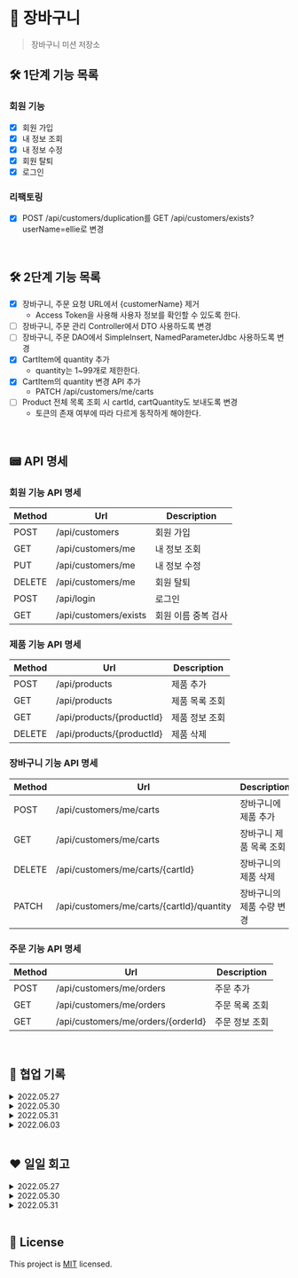 # 🛒 장바구니

> 장바구니 미션 저장소

## 🛠 1단계 기능 목록

### 회원 기능

- [X] 회원 가입
- [X] 내 정보 조회
- [X] 내 정보 수정
- [X] 회원 탈퇴
- [X] 로그인

### 리팩토링
- [X] POST /api/customers/duplication를 GET /api/customers/exists?userName=ellie로 변경

<br>

## 🛠 2단계 기능 목록

- [X] 장바구니, 주문 요청 URL에서 {customerName} 제거
  - Access Token을 사용해 사용자 정보를 확인할 수 있도록 한다. 
- [ ] 장바구니, 주문 관리 Controller에서 DTO 사용하도록 변경
- [ ] 장바구니, 주문 DAO에서 SimpleInsert, NamedParameterJdbc 사용하도록 변경
- [X] CartItem에 quantity 추가
  - quantity는 1~99개로 제한한다. 
- [X] CartItem의 quantity 변경 API 추가
  - PATCH /api/customers/me/carts
- [ ] Product 전체 목록 조회 시 cartId, cartQuantity도 보내도록 변경
  - 토큰의 존재 여부에 따라 다르게 동작하게 해야한다. 

<br>

## 📟 API 명세

### 회원 기능 API 명세

| Method | Url                   | Description |
|--------|-----------------------|-------------|
| POST   | /api/customers        | 회원 가입       |
| GET    | /api/customers/me     | 내 정보 조회     |
| PUT    | /api/customers/me     | 내 정보 수정     |
| DELETE | /api/customers/me     | 회원 탈퇴       |
| POST   | /api/login            | 로그인         |
| GET    | /api/customers/exists | 회원 이름 중복 검사 |

### 제품 기능 API 명세

| Method | Url                        | Description |
|--------|----------------------------|-------------|
| POST   | /api/products              | 제품 추가       |
| GET    | /api/products            | 제품 목록 조회    |
| GET    | /api/products/{productId}          | 제품 정보 조회    |
| DELETE | /api/products/{productId}          | 제품 삭제       |

### 장바구니 기능 API 명세

| Method | Url                                       | Description    |
|--------|-------------------------------------------|----------------|
| POST   | /api/customers/me/carts                   | 장바구니에 제품 추가    |
| GET    | /api/customers/me/carts                   | 장바구니 제품 목록 조회  |
| DELETE | /api/customers/me/carts/{cartId}          | 장바구니의 제품 삭제    |
| PATCH  | /api/customers/me/carts/{cartId}/quantity | 장바구니의 제품 수량 변경 |

### 주문 기능 API 명세

| Method | Url                                       | Description    |
|--------|-------------------------------------------|----------------|
| POST   | /api/customers/me/orders                   | 주문 추가          |
| GET    | /api/customers/me/orders                   | 주문 목록 조회       |
| GET    | /api/customers/me/orders/{orderId}        | 주문 정보 조회       |

<br>

## 🔐 협업 기록

<details>
<summary>2022.05.27</summary>

> 프론트 : `코이`, `티거` / 백 : `엘리`, `판다`, `라쿤`, `기론`, `티키`

- 같이 기존 도메인을 살펴봤다.
- 간단히 API 명세에 대해 이야기 나눴다.

</details>

<details>
<summary>2022.05.30</summary>

> 백 : `엘리`, `판다`, `라쿤`, `기론`, `티키`

- '로그아웃을 어떻게 구현할 것인가?'에 대해 이야기 나눴다.
    - 프론트에서? 서버에서 블랙리스트를 만들어서?

</details>

<details>
<summary>2022.05.31</summary>

> 프론트 : `코이`, `티거` / 백 : `엘리`, `판다`, `라쿤`, `기론`, `티키`

- 회원 관리 기능 API 명세를 작성했다.
- '로그아웃 처리를 프론트/백 어디에서 해야할까?'에 대해 이야기 나눴다.
    - 프론트에서 토큰을 드랍한다.
- '관리자 기능을 만들것인가?'에 대해 이야기 나눴다.
    - 프로덕트 관리 기능을 관리자 기능으로..? 근데 프론트 미션이 아니다.
    - **데모에 필요한 상품 데이터는 백에서 넣는걸로..**😋
- 'HTTPS 이슈'에 대해 이야기 나눴다.
    - 추후에 알아보는 걸로..😅
- '회원 정보에 어떤 것을 포함시킬지?'에 대해 이야기 나눴다.
    - 사용자 이름과 비밀번호만을 포함시킨다.
- '토큰 만료 시간'에 대해 이야기 나눴다.
    - 1시간
- '이름, 비밀번호 제약'에 대해 이야기 나눴다.
    - 이름은 소문자, 숫자, 언더바(_)만 사용한다.
    - 비밀번호는 8자 이상

</details>

<details>
<summary>2022.06.03</summary>

> 프론트 : `코이`, `티거` / 백 : `엘리`, `판다`, `라쿤`, `기론`, `티키`

### 2단계 진행 관련 회의

- 백엔드와의 연결
  - 연결 이슈 발생💥 → 해결😋
  - DTO에서 회원 이름 변수명 통일해야함!! (userName)
- 회원 이름, 비밀번호 제약 다시 회의
  - 이름 : 5-20자, 소문자, 숫자, 언더바
  - 비밀번호 : 8-16자 , 소문자, 대문자, 숫자, 특수문자(!, @, #, $, %, ^, &, *, -, _), 전부 다 하나 이상!!
- 2단계 기능 및 API 명세 회의
  - CartItem에 quantity 추가, 수량 변경 API 추가
    - patch : /api/customers/me/carts/
  - Products를 보낼 때 장바구니에 담겨있는 수량, 담겨있는 카트 ID(default : 0)를 보낸다.
    - 토큰이 있는지, 없는지에 따라 로직이 달라진다.
  - 장바구니에 물품 수량은 1~99개로 제한한다.
- 에러 형식
  - DTO 사용해서 에러 메시지 보냄(message)
</details>

<br>

## ❤️ 일일 회고

<details>
<summary>2022.05.27</summary>

### 느낀점

`엘리`: 돌아가고 싶다. 엄마가 보고싶은 날이다🥺

`판다`: 좋은 사람들과 좋은 시간 ())))))))

ㄴ어떤게 좋았죠?

ㄴ 아무튼 좋았습니다.

ㄴ ..도망쳐

`킹규철`: 좋았다.

`찐기론`: 좋은 사람들을 만나서 좋았다.

`귀론`: 느꼈다.

`티키`: 여기 좋은건가..?너무좋아 - 도망쳐

`라쿤`: 판다가 너무 잘한다. 앞으로도 잘했으면 좋겠다.

ㄴ 무지개 반사

### 좋았던점

`킹규철`: 너무 좋았다.

`엘리`: 새로운 분들을 만나서 좋다.

`라쿤`: 재미있다.

`판다`: 뭔가 폭풍이 지나간거 같고 좋네요ㅎㅎ

`찐기론`: 다 좋았다.

`티키`: 판다가 재밌다. 꿈에 나올 듯

### 아쉬웠던점

`판다`: 다들 아무것도 안한다.

`킹규철`: 좋아서 아쉬웠다.

`찐기론`: 아쉬움

`엘리`: 옆에서 계속 한숨을 그만 쉬라고 한다. 이렇게 비난하기 전에 왜 한숨을 쉬게 되었는지 한번 생각해봤으면 좋겠다💥💥🔫

`라쿤`: 옆에서 계속 한숨을 쉰다. 비난하지 않았으면 좋겠다.

`티키`: 자꾸 누가 도망가네요
</details>

<details>
<summary>2022.05.30</summary>

### 느낀점

`엘리`: 오늘도 정신이 없다. 내 페이스를 찾고 싶다.

ㄴ 잘 하고 있습니다

`라쿤`: 페어 프로그래밍의 정수를 느낀 것 같다.

`판다`: 이게 옳게 된 페어 코딩인가…?

### 좋았던점

`엘리`: 그래도 라쿤과 판다가 실패 케이스에 대한 테스트를 작성해줘서 고마웠다. 판다가 먼저 드라이버를 하고 싶다고 말해줘서 고마웠다.

ㄴ 엘리가 드디어 독심술을 익히려 한다

`라쿤`: 판다가 많이 알려주면서 해줘서 도움이 많이 되었다. 판다는 베스트 드라이버이다.

`판다`: 엘리가 억지로라도 테스트를 짜게 해 줬다

### 아쉬웠던점

`엘리`: 라쿤이 계속 일일회고를 뒷담 시트라고 매도한다. 슬프다..

`라쿤`: 페어 전날~전전날에는 술을 안마셨으면 좋겠다

ㄴ억울해..😤

`판다`: 엘리가 회고에서 유언비어를 퍼트린다
</details>

<details>
<summary>2022.05.31</summary>

### 느낀점

`라쿤` : 협업다운 협업을 처음 해봐서 좋았다

`판다`: 프론트하고 API 맞춰보니까 뭘 좀 하는거 같기도 하고 좋네요^^

`기론`: 프론트하고 다 같이 얘기해보면서 하니깐 재밌는 것 같습니다^^

`티키`: 프론트하고 이야기 해보니 할게 많아진 느낌?

`엘리`: 앞으로 포스트맨과 안녕을 할 수 있을 것 같아 기대가 되네요..ㅎㅎ

`티거`: 백엔드,, 멋져요,,~~~! ㅋㅋㅋㅋㅋㅋㅋㅋㅋ 🥺

`코이`: 티거와 백엔드 분들이 있어서 든든하다. 재미있었다.

### 좋았던점

`라쿤` : 내가 이상하게 말해도 옆에서 판다가 커버를 해줘서 좋았다. 엘리가 술을 안마셔서 좋았다

`판다`: 시간이 빨리가는거 같아요. 퇴근이 다가와요. 엘리가 숙취가 없어보여서 좋네요

`기론`: 좋은 점은 많았습니다. 그 중 다들 열려있는게 좋았습니다.

`티키`: 분위기가 즐거워서 좋았고, 회의실 연장이 되어 좋았습니다.

`엘리`: 우리 페어 친구들이 평소보다 정상적이어서 좀 다행이었다. 오늘 꽤나 많은 이야기를 한 것 같아 좋다.

`티거`: 회의가 물 흐르듯 진행됐다 생각했던 것보다 빨리 끝났네요~!

`코이`: 회의가 잘끝나서 좋고 티거가 회의실을 지켜줘서 좋았다. (😉)

### 아쉬웠던점

`라쿤` : 판다가 아쉽다 ㅋㅋㅋㅋㅋ 뭐가 ㅋㅋㅋㅋ

`판다`: 아쉬운 점이 하나도 없어서 아쉽네요

`기론`: 위에서 재촉해서 아쉬웠다.

`티키`: 같이 밥을 한 번 먹지 못해 아쉽다. → 먹어요~~~!

`엘리`: 프론트 미션이 저희보다 늦게 시작해 백에서 만드는 API를 다 사용하는게 아니라 좀 아쉽습니다.. 준!!

`티거`: 딱히… 없긴 한데… 컨디션이 최상이 아니라서 개인적으로 아쉬움

`코이`: 흠,,, 딱히없어요
</details>

<br>

## 📝 License

This project is [MIT](https://github.com/woowacourse/jwp-shopping-cart/blob/master/LICENSE) licensed.
